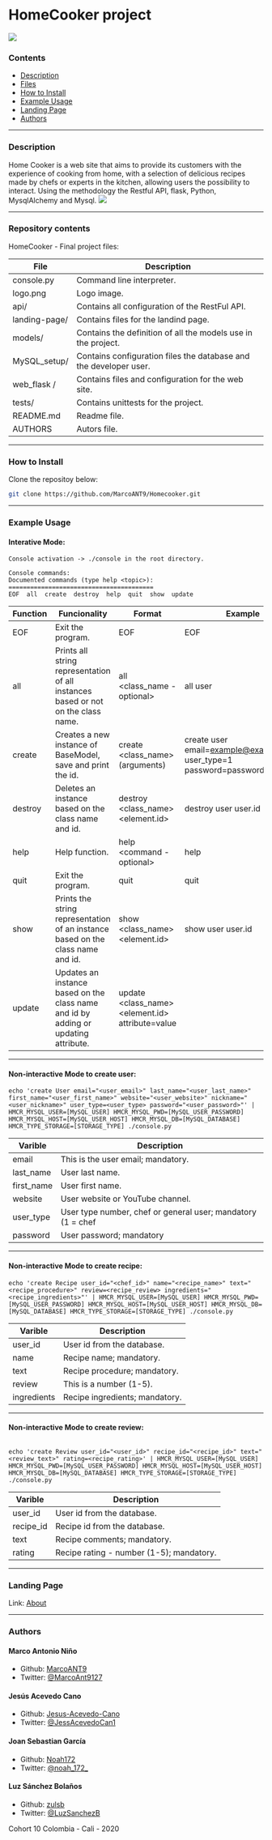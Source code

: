 # HomeCooker project
![](logo.png)

### Contents

* [Description](https://github.com/MarcoANT9/Homecooker#description)
* [Files](https://github.com/MarcoANT9/Homecooker#repository-contents)
* [How to Install](https://github.com/MarcoANT9/Homecooker#how-to-install)
* [Example Usage](https://github.com/MarcoANT9/Homecooker#example-usage)
* [Landing Page](https://github.com/MarcoANT9/Homecooker#landing-page)
* [Authors](https://github.com/MarcoANT9/Homecooker#authors)
---

### Description
Home Cooker is a web site that aims to provide its customers with the experience of cooking from home,
with a selection of delicious recipes made by chefs or experts in the kitchen,
allowing users the possibility to interact.
Using the methodology the Restful API, flask, Python, MysqlAlchemy and Mysql.
![](index-chef.png)

---
### Repository contents
HomeCooker - Final project files:

|   **File**   |   **Description**   |
| -------------- | --------------------- |
|console.py | Command line interpreter. |
|logo.png | Logo image. |
|api/ | Contains all configuration of the RestFul API. |
|landing-page/ | Contains files for the landind page. |
|models/ | Contains the definition of all the models use in the project. |
|MySQL_setup/ | Contains configuration files the database and the developer user. |
|web_flask /| Contains files and configuration for the web site. |
|tests/ | Contains unittests for the project. |
|README.md | Readme file. |
|AUTHORS | Autors file. |

---

### How to Install
Clone the repositoy below:
```bash
git clone https://github.com/MarcoANT9/Homecooker.git
```
---
### Example Usage

#### Interative Mode:
```
Console activation -> ./console in the root directory.

Console commands:
Documented commands (type help <topic>):
========================================
EOF  all  create  destroy  help  quit  show  update
```

| **Function** | **Funcionality** | **Format** | **Example** |
| -------------- | ----------------- | ----------------- | ----------------- |
|EOF | Exit the program. | EOF | EOF 
|all | Prints all string representation of all instances based or not on the class name. | all <class_name - optional> | all user
|create | Creates a new instance of BaseModel, save and print the id. | create <class_name> (arguments) | create user email=example@example.com user_type=1 password=password_example
|destroy | Deletes an instance based on the class name and id. | destroy <class_name> <element.id> | destroy user user.id
|help | Help function. | help <command - optional> | help
|quit | Exit the program. | quit | quit
|show | Prints the string representation of an instance based on the class name and id. | show <class_name> <element.id> | show user user.id
|update | Updates an instance based on the class name and id by adding or updating attribute. | update <class_name> <element.id> attribute=value
---

#### Non-interactive Mode to create user:
```
echo 'create User email="<user_email>" last_name="<user_last_name>" first_name="<user_first_name>" website="<user_website>" nickname="<user_nickname>" user_type=<user_type> password="<user_password>"' | HMCR_MYSQL_USER=[MySQL_USER] HMCR_MYSQL_PWD=[MySQL_USER_PASSWORD] HMCR_MYSQL_HOST=[MySQL_USER_HOST] HMCR_MYSQL_DB=[MySQL_DATABASE] HMCR_TYPE_STORAGE=[STORAGE_TYPE] ./console.py
```

|   **Varible**   |   **Description**   |
| -------------- | --------------------- |
|email | This is the user email; mandatory. |
|last_name | User last name. |
|first_name | User first name. |
|website | User website or YouTube channel. |
|user_type | User type number, chef or general user; mandatory (1 = chef | 0 = common user) |
|password | User password; mandatory |
---

#### Non-interactive Mode to create recipe:
```
echo 'create Recipe user_id="<chef_id>" name="<recipe_name>" text="<recipe_procedure>" review=<recipe_review> ingredients="<recipe_ingredients>"' | HMCR_MYSQL_USER=[MySQL_USER] HMCR_MYSQL_PWD=[MySQL_USER_PASSWORD] HMCR_MYSQL_HOST=[MySQL_USER_HOST] HMCR_MYSQL_DB=[MySQL_DATABASE] HMCR_TYPE_STORAGE=[STORAGE_TYPE] ./console.py
```
|   **Varible**   |   **Description**   |
| -------------- | --------------------- |
|user_id | User id from the database. |
|name | Recipe name; mandatory. |
|text | Recipe procedure; mandatory. |
|review | This is a number (1-5). |
|ingredients | Recipe ingredients; mandatory. |
---

#### Non-interactive Mode to create review:
```

echo 'create Review user_id="<user_id>" recipe_id="<recipe_id>" text="<review_text>" rating=<recipe_rating>' | HMCR_MYSQL_USER=[MySQL_USER] HMCR_MYSQL_PWD=[MySQL_USER_PASSWORD] HMCR_MYSQL_HOST=[MySQL_USER_HOST] HMCR_MYSQL_DB=[MySQL_DATABASE] HMCR_TYPE_STORAGE=[STORAGE_TYPE] ./console.py
```

|   **Varible**   |   **Description**   |
| -------------- | --------------------- |
|user_id | User id from the database. |
|recipe_id | Recipe id from the database. |
|text | Recipe comments; mandatory. |
|rating | Recipe rating - number (1-5); mandatory. |

---
### Landing Page
Link: [About](https://marcoant9.github.io/Homecooker/landingpage/about.html)

---
### Authors
#### Marco Antonio Niño
- Github: [MarcoANT9](https://github.com/MarcoANT9)
- Twitter: [@MarcoAnt9127](https://twitter.com/MarcoAnt9127)

#### Jesús Acevedo Cano
- Github: [Jesus-Acevedo-Cano](https://github.com/Jesus-Acevedo-Cano)
- Twitter: [@JessAcevedoCan1](https://twitter.com/JessAcevedoCan1)

#### Joan Sebastian García
- Github: [Noah172](https://github.com/Noah172)
- Twitter: [@noah_172_](https://twitter.com/noah_172_)

#### Luz Sánchez Bolaños
- Github: [zulsb](https://github.com/zulsb)
- Twitter: [@LuzSanchezB](https://twitter.com/LuzSanchezB)

Cohort 10
Colombia - Cali - 2020